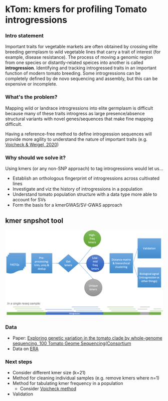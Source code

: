 # kTom: kmers for profiling Tomato introgressions 

### Intro statement

Important traits for vegetable markets are often obtained by crossing elite breeding germplasm to wild vegetable lines that carry a trait of interest (for example, disease resistance). The process of moving a genomic region from one species or distantly-related speices into another is called **introgression**. Identifying and tracking introgressed traits in an important function of modern tomato breeding. Some introgressions can be completely defined by de novo sequencing and assembly, but this can be expensive or incomplete.

### What's the problem?

Mapping wild or landrace introgressions into elite germplasm is difficult because many of these traits introgress as large presence/absence structural variants with novel genes/sequences that make fine mapping difficult. 

Having a reference-free method to define introgression sequences will provide more agility to understand the nature of important traits (e.g. [Voicheck & Weigel, 2020](https://www.nature.com/articles/s41588-020-0612-7))

### Why should we solve it?

Using kmers (or any non-SNP approach) to tag introgressions would let us…

- Establish an orthologous fingerprint of introgressions across cultivated lines
- Investigate and viz the history of introgressions in a population
- Understand tomato population structure with a data type more able to account for SVs
- Form the basis for a kmerGWAS/SV-GWAS approach


## kmer snpshot tool

![workflow diagram](images/flow-chart.png)

### Data

- Paper: [Exploring genetic variation in the tomato clade by whole-genome sequencing, 100 Tomato Geome Sequencing(Consortium](https://onlinelibrary.wiley.com/doi/10.1111/tpj.12616)
- Data on [ERA](https://www.ebi.ac.uk/ena/browser/view/PRJEB5235?show=reads)

### Next steps

* Consider different kmer size (k=21)
* Method for cleaning individual samples (e.g. remove kmers where n=1)
* Method for tabulating kmer frequency in a population
	- Consider [Voicheck method](https://github.com/voichek/kmersGWAS/blob/master/manual.pdf)
* Validation
